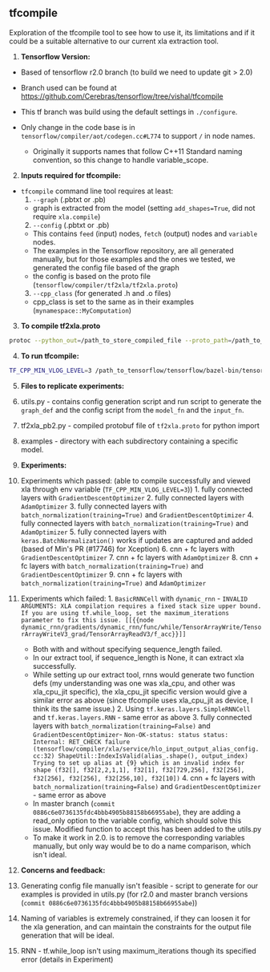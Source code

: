 ## tfcompile
 Exploration of the tfcompile tool to see how to use it, its limitations and if it could be a suitable alternative to our current xla extraction tool.

1. **Tensorflow Version:**
  * Based of tensorflow r2.0 branch (to build we need to update git > 2.0)
  * Branch used can be found at https://github.com/Cerebras/tensorflow/tree/vishal/tfcompile
  *  This tf branch was build using the default settings in `./configure`.

  * Only change in the code base is in `tensorflow/compiler/aot/codegen.cc#L774` to support `/` in node names.  
    * Originally it supports names that follow C++11 Standard naming convention, so this change to handle variable_scope.

2. **Inputs required for tfcompile:**

  * `tfcompile` command line tool requires at least:
    1. `--graph` (.pbtxt or .pb)
      * graph is extracted from the model (setting `add_shapes=True`, did not require `xla.compile`)  
    2. `--config` (.pbtxt or .pb)
      * This contains `feed` (input) nodes, `fetch` (output) nodes and `variable` nodes.
      * The examples in the Tensorflow repository, are all generated manually, but for those examples and the ones we tested, we generated the config file based of the graph
      * the config is based on the proto file (`tensorflow/compiler/tf2xla/tf2xla.proto`)
    3. `--cpp_class` (for generated .h  and .o files)
      * cpp_class is set to the same as in their examples (`mynamespace::MyComputation`)

3. **To compile tf2xla.proto**  
```bash
protoc --python_out=/path_to_store_compiled_file --proto_path=/path_to_tensorflow_dir/tensorflow   tensorflow/compiler/tf2xla/tf2xla.proto
```

4. **To run tfcompile:**
```bash
TF_CPP_MIN_VLOG_LEVEL=3 /path_to_tensorflow/tensorflow/bazel-bin/tensorflow/compiler/aot/tfcompile --graph=graph_model_fn.pbtxt --config=config_model_fn.config.pbtxt --cpp_class="mynamespace::MyComputation"
```

5. **Files to replicate experiments:**  
  1. utils.py - contains config generation script and run script to generate the `graph_def` and the config script from the `model_fn` and the `input_fn`.
  2. tf2xla_pb2.py - compiled protobuf file of `tf2xla.proto` for python import
  3. examples - directory with each subdirectory containing a specific model.

6. **Experiments:**
  1. Experiments which passed: (able to compile successfully and viewed xla through env variable (`TF_CPP_MIN_VLOG_LEVEL=3`))
    1. fully connected layers with `GradientDescentOptimizer`
    2. fully connected layers with `AdamOptimizer`
    3. fully connected layers with `batch_normalization(training=True)` and `GradientDescentOptimizer`
    4. fully connected layers with `batch_normalization(training=True)` and `AdamOptimizer`
    5. fully connected layers with `keras.BatchNormalization()` works if updates are captured and added (based of Min's PR (#17746) for Xception)
    6. cnn + fc layers with `GradientDescentOptimizer`
    7. cnn + fc layers with `AdamOptimizer`
    8. cnn + fc layers with `batch_normalization(training=True)` and `GradientDescentOptimizer`
    9. cnn + fc layers with `batch_normalization(training=True)` and `AdamOptimizer`

  2. Experiments which failed:
    1. `BasicRNNCell` with `dynamic_rnn` - ```INVALID ARGUMENTS: XLA compilation requires a fixed stack size upper bound. If you are using tf.while_loop, set the maximum_iterations parameter to fix this issue.
  	 [[{{node dynamic_rnn/gradients/dynamic_rnn/func/while/TensorArrayWrite/TensorArrayWriteV3_grad/TensorArrayReadV3/f_acc}}]]```
      * Both with and without specifying sequence_length failed.
      *  In our extract tool, if sequence_length is None, it can extract xla successfully.
      *  While setting up our extract tool, rnns would generate two function defs (my understanding was one was xla_cpu, and other was xla_cpu_jit specific), the xla_cpu_jit specific version would give a similar error as above (since tfcompile uses xla_cpu_jit as device, I think its the same issue.)
    2. Using `tf.keras.layers.SimpleRNNCell` and `tf.keras.layers.RNN` - same error as above
    3. fully connected layers with `batch_normalization(training=False)` and `GradientDescentOptimizer`- ```Non-OK-status: status status: Internal: RET_CHECK failure (tensorflow/compiler/xla/service/hlo_input_output_alias_config.cc:32) ShapeUtil::IndexIsValid(alias_.shape(), output_index) Trying to set up alias at {9} which is an invalid index for shape (f32[], f32[2,2,1,1], f32[1], f32[729,256], f32[256], f32[256], f32[256], f32[256,10], f32[10])```
    4. cnn + fc layers with `batch_normalization(training=False)` and `GradientDescentOptimizer` - same error as above  
      * In master branch (`commit 0886c6e0736135fdc4bbb4905b88158b66955abe`), they are adding a read_only option to the variable config, which should solve this issue. Modified function to accept this has been added to the utils.py
      * To make it work in 2.0. is to remove the corresponding variables manually, but only way would be to do a name comparison, which isn't ideal.

7. **Concerns and feedback:**
  1. Generating config file manually isn't feasible - script to generate for our examples is provided in utils.py (for r2.0 and master branch versions (`commit 0886c6e0736135fdc4bbb4905b88158b66955abe`))
  2. Naming of variables is extremely constrained, if they can loosen it for the xla generation, and can maintain the constraints for the output file generation that will be ideal.
  3. RNN - tf.while_loop isn't using maximum_iterations though its specified error (details in Experiment)
